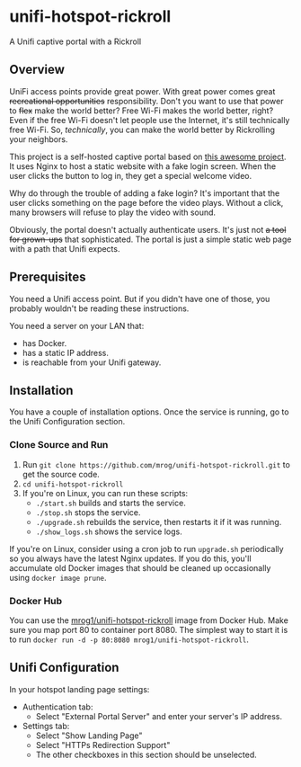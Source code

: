 # unifi-hotspot-rickroll

A Unifi captive portal with a Rickroll

## Overview
UniFi access points provide great power.  With great power comes great ~~recreational opportunities~~ responsibility.  Don't you want to use that power to ~~flex~~ make the world better?  Free Wi-Fi makes the world better, right?  Even if the free Wi-Fi doesn't let people use the Internet, it's still technically free Wi-Fi.  So, *technically*, you can make the world better by Rickrolling your neighbors.

This project is a self-hosted captive portal based on [this awesome project](https://github.com/modem7/docker-rickroll).  It uses Nginx to host a static website with a fake login screen.  When the user clicks the button to log in, they get a special welcome video.

Why do through the trouble of adding a fake login?  It's important that the user clicks something on the page before the video plays.  Without a click, many browsers will refuse to play the video with sound.

Obviously, the portal doesn't actually authenticate users.  It's just not ~~a tool for grown-ups~~ that sophisticated.  The portal is just a simple static web page with a path that Unifi expects.

## Prerequisites
You need a Unifi access point.  But if you didn't have one of those, you probably wouldn't be reading these instructions.

You need a server on your LAN that:
- has Docker.
- has a static IP address.
- is reachable from your Unifi gateway.

## Installation
You have a couple of installation options.  Once the service is running, go to the Unifi Configuration section.

### Clone Source and Run
1. Run `git clone https://github.com/mrog/unifi-hotspot-rickroll.git` to get the source code.
1. `cd unifi-hotspot-rickroll`
1. If you're on Linux, you can run these scripts:
   - `./start.sh` builds and starts the service.
   - `./stop.sh` stops the service.
   - `./upgrade.sh` rebuilds the service, then restarts it if it was running.
   - `./show_logs.sh` shows the service logs.

If you're on Linux, consider using a cron job to run `upgrade.sh` periodically so you always have the latest Nginx updates.  If you do this, you'll accumulate old Docker images that should be cleaned up occasionally using `docker image prune`.

### Docker Hub
You can use the [mrog1/unifi-hotspot-rickroll](https://hub.docker.com/r/mrog1/unifi-hotspot-rickroll) image from Docker Hub.  Make sure you map port 80 to container port 8080.  The simplest way to start it is to run `docker run -d -p 80:8080 mrog1/unifi-hotspot-rickroll`.

## Unifi Configuration
In your hotspot landing page settings:
- Authentication tab:
  - Select "External Portal Server" and enter your server's IP address.
- Settings tab:
  - Select "Show Landing Page"
  - Select "HTTPs Redirection Support"
  - The other checkboxes in this section should be unselected.
